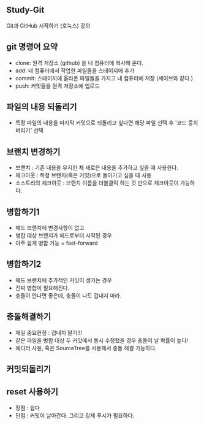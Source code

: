 ## Study-Git
Git과 GitHub 시작하기 (호눅스) 강의

## git 명령어 요약
 - clone: 원격 저장소 (github) 을 내 컴퓨터에 복사해 온다.
 - add: 내 컴퓨터에서 작업한 파일들을 스테이지에 추가
 - commit: 스테이지에 올라온 파일들을 가지고 내 컴퓨터에 저장 (세이브와 같다.)
 - push: 커밋들을 원격 저장소에 업로드

## 파일의 내용 되돌리기
 - 특정 파일의 내용을 마지막 커밋으로 되돌리고 싶다면 해당 파일 선택 후 '코드 뭉치 버리기' 선택


## 브랜치 변경하기
 - 브랜치 : 기존 내용을 유지한 채 새로은 내용을 추가하고 싶을 때 사용한다.
 - 체크아웃 : 특정 브랜치(혹은 커밋)으로 돌아가고 싶을 때 사용
 - 소스트리의 체크아웃 : 브랜치 이름을 더블클릭 하는 것 만으로 체크아웃이 가능하다.


## 병합하기1
 - 헤드 브랜치에 변경사항이 없고 
 - 병합 대상 브랜치가 헤드로부터 시작된 경우
 - 아주 쉽게 병합 가능 = fast-forward 


 ## 병합하기2
 - 헤드 브랜치에 추가적인 커밋이 생기는 경우
 - 진짜 병합이 필요해진다.
 - 충돌이 안나면 좋은데, 충돌이 나도 겁내지 마라. 


 ## 충돌해결하기
 - 제일 중요한점 : 겁내지 말기!!!
 - 같은 파일을 병합 대상 두 커밋에서 동시 수정했을 경우 충돌이 날 확률이 높다!
 - 에디터 사용, 혹은 SourceTree를 사용해서 충돌 해결 가능하다.


 ## 커밋되돌리기

 ## reset 사용하기

 - 장점 : 쉽다
 - 단점 : 커밋이 날아간다. 그리고 강제 푸시가 필요하다.